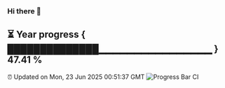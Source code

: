 ### Hi there 👋
⏳ Year progress { ██████████████▁▁▁▁▁▁▁▁▁▁▁▁▁▁▁▁ } 47.41 %
---
⏰ Updated on Mon, 23 Jun 2025 00:51:37 GMT
![Progress Bar CI](https://github.com/Moyi321/Moyi321/workflows/Progress%20Bar%20CI/badge.svg)
